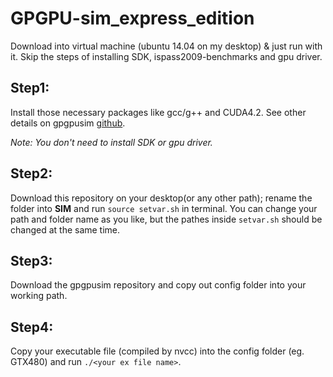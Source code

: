 # GPGPU-sim_express_edition
Download into virtual machine (ubuntu 14.04 on my desktop) &amp; just run with it. Skip the steps of installing SDK, ispass2009-benchmarks and gpu driver.

## Step1: 
Install those necessary packages like gcc/g++ and CUDA4.2. See other details on gpgpusim [github](https://github.com/gpgpu-sim/gpgpu-sim_distribution).

_Note: You don't need to install SDK or gpu driver._

## Step2: 
Download this repository on your desktop(or any other path); rename the folder into **SIM** and run `source setvar.sh` in terminal. You can change your path and folder name as you like, but the pathes inside `setvar.sh` should be changed at the same time.

## Step3: 
Download the gpgpusim repository and copy out config folder into your working path.

## Step4: 
Copy your executable file (compiled by nvcc) into the config folder (eg. GTX480) and run `./<your ex file name>`.
